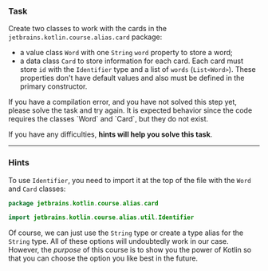 ### Task

Create two classes to work with the cards in the `jetbrains.kotlin.course.alias.card` package:
- a value class `Word` with one `String` `word` property to store a word;
- a data class `Card` to store information for each card.
  Each card must store `id` with the `Identifier` type and a list of `words` (`List<Word>`).
  These properties don't have default values and also must be defined in the primary constructor.

<div class="hint" title="I press Check and see a compilation error">
  If you have a compilation error, and you have not solved this step yet, please solve the task and try again. 
  It is expected behavior since the code requires the classes `Word` and `Card`, but they do not exist.
</div>

If you have any difficulties, **hints will help you solve this task**.

----

### Hints

<div class="hint" title="Import Identifier">

To use `Identifier`, you need to import it at the top of the file with the `Word` and `Card`  classes:

  ```kotlin
  package jetbrains.kotlin.course.alias.card

  import jetbrains.kotlin.course.alias.util.Identifier
  ```
</div>

<div class="hint" title="Why do we use the value class?">

Of course, we can just use the `String` type or create a type alias for the `String` type.
All of these options will undoubtedly work in our case.
However, the _purpose_ of this course is to show you the power of Kotlin so that you can
choose the option you like best in the future.
</div>
